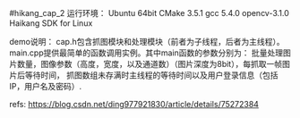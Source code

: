 #hikang_cap_2
运行环境：
Ubuntu 64bit
CMake 3.5.1
gcc 5.4.0
opencv-3.1.0
Haikang SDK for Linux

demo说明：
cap.h包含抓图模块和处理模块（前者为子线程，后者为主线程）。
main.cpp提供最简单的函数调用实例。其中main函数的参数分别为：
批量处理图片数量，图像参数（高度，宽度，以及通道数）（图片深度为8bit），每抓取一帧图片后等待时间，
抓图数组未存满时主线程的等待时间以及用户登录信息（包括IP，用户名及密码）.

refs:
https://blog.csdn.net/ding977921830/article/details/75272384
